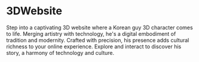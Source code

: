 # 3DWebsite
Step into a captivating 3D website where a Korean guy 3D character comes to life. Merging artistry with technology, he's a digital embodiment of tradition and modernity. Crafted with precision, his presence adds cultural richness to your online experience. Explore and interact to discover his story, a harmony of technology and culture.
